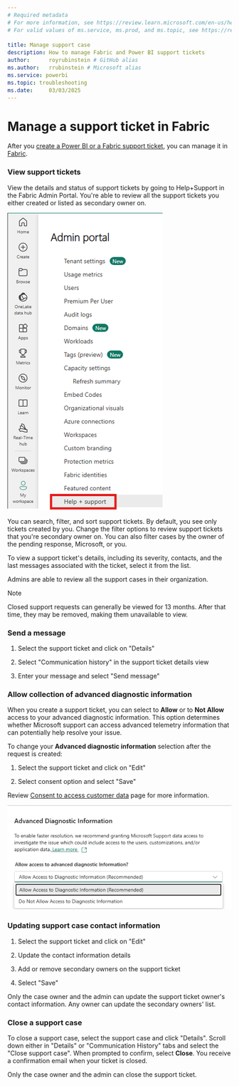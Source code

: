 ```yaml
---
# Required metadata
# For more information, see https://review.learn.microsoft.com/en-us/help/platform/learn-editor-add-metadata?branch=main
# For valid values of ms.service, ms.prod, and ms.topic, see https://review.learn.microsoft.com/en-us/help/platform/metadata-taxonomies?branch=main

title: Manage support case
description: How to manage Fabric and Power BI support tickets
author:      royrubinstein # GitHub alias
ms.author:   rrubinstein # Microsoft alias
ms.service: powerbi
ms.topic: troubleshooting
ms.date:     03/03/2025
---
```


# Manage a support ticket in Fabric

After you [create a Power BI or a Fabric support ticket](/power-bi/support/create-support-ticket), you can manage it in [Fabric](https://app.powerbi.com/admin-portal/supportCenter).

### View support tickets

View the details and status of support tickets by going to Help+Support in the Fabric Admin Portal. You're able to review all the support tickets you either created or listed as secondary owner on.

![Help and support tab in the admin portal.](media/manage-support-ticket/help+support+admin-portal.png)

You can search, filter, and sort support tickets. By default, you see only tickets created by you. Change the filter options to review support tickets that you're secondary owner on. You can also filter cases by the owner of the pending response, Microsoft, or you. 

To view a support ticket's details, including its severity, contacts, and the last messages associated with the ticket, select it from the list. 

Admins are able to review all the support cases in their organization. 

> [!NOTE]
> Closed support requests can generally be viewed for 13 months. After that time, they may be removed, making them unavailable to view.

### Send a message

1. Select the support ticket and click on "Details"

1. Select "Communication history" in the support ticket details view

1. Enter your message and select "Send message"

### Allow collection of advanced diagnostic information

When you create a support ticket, you can select to **Allow** or to **Not Allow** access to your advanced diagnostic information. This option determines whether Microsoft support can access advanced telemetry information that can potentially help resolve your issue.

To change your **Advanced diagnostic information** selection after the request is created:

1. Select the support ticket and click on "Edit"

1. Select consent option and select "Save"

Review [Consent to access customer data](/power-bi/support/access-customer-data) page for more information.

![A user can change their consent to access their diagnostic data.](media/manage-support-ticket/consent-to-access-data.png)

### Updating support case contact information

1. Select the support ticket and click on "Edit"

1. Update the contact information details

1. Add or remove secondary owners on the support ticket

1. Select "Save"

Only the case owner and the admin can update the support ticket owner's contact information. Any owner can update the secondary owners' list.

### Close a support case

To close a support case, select the support case and click "Details". Scroll down either in "Details" or "Communication History" tabs and select the "Close support case". When prompted to confirm, select **Close**. You receive a confirmation email when your ticket is closed. 

Only the case owner and the admin can close the support ticket.